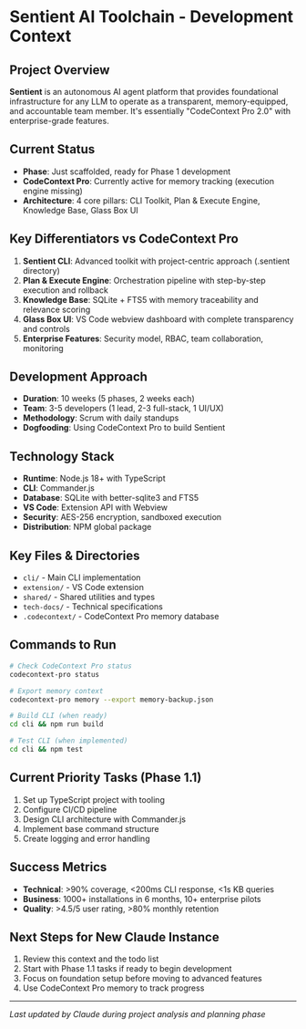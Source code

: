 # Sentient AI Toolchain - Development Context

## Project Overview
**Sentient** is an autonomous AI agent platform that provides foundational infrastructure for any LLM to operate as a transparent, memory-equipped, and accountable team member. It's essentially "CodeContext Pro 2.0" with enterprise-grade features.

## Current Status
- **Phase**: Just scaffolded, ready for Phase 1 development
- **CodeContext Pro**: Currently active for memory tracking (execution engine missing)
- **Architecture**: 4 core pillars: CLI Toolkit, Plan & Execute Engine, Knowledge Base, Glass Box UI

## Key Differentiators vs CodeContext Pro
1. **Sentient CLI**: Advanced toolkit with project-centric approach (.sentient directory)
2. **Plan & Execute Engine**: Orchestration pipeline with step-by-step execution and rollback
3. **Knowledge Base**: SQLite + FTS5 with memory traceability and relevance scoring
4. **Glass Box UI**: VS Code webview dashboard with complete transparency and controls
5. **Enterprise Features**: Security model, RBAC, team collaboration, monitoring

## Development Approach
- **Duration**: 10 weeks (5 phases, 2 weeks each)
- **Team**: 3-5 developers (1 lead, 2-3 full-stack, 1 UI/UX)
- **Methodology**: Scrum with daily standups
- **Dogfooding**: Using CodeContext Pro to build Sentient

## Technology Stack
- **Runtime**: Node.js 18+ with TypeScript
- **CLI**: Commander.js
- **Database**: SQLite with better-sqlite3 and FTS5
- **VS Code**: Extension API with Webview
- **Security**: AES-256 encryption, sandboxed execution
- **Distribution**: NPM global package

## Key Files & Directories
- `cli/` - Main CLI implementation
- `extension/` - VS Code extension
- `shared/` - Shared utilities and types
- `tech-docs/` - Technical specifications
- `.codecontext/` - CodeContext Pro memory database

## Commands to Run
```bash
# Check CodeContext Pro status
codecontext-pro status

# Export memory context
codecontext-pro memory --export memory-backup.json

# Build CLI (when ready)
cd cli && npm run build

# Test CLI (when implemented)
cd cli && npm test
```

## Current Priority Tasks (Phase 1.1)
1. Set up TypeScript project with tooling
2. Configure CI/CD pipeline
3. Design CLI architecture with Commander.js
4. Implement base command structure
5. Create logging and error handling

## Success Metrics
- **Technical**: >90% coverage, <200ms CLI response, <1s KB queries
- **Business**: 1000+ installations in 6 months, 10+ enterprise pilots
- **Quality**: >4.5/5 user rating, >80% monthly retention

## Next Steps for New Claude Instance
1. Review this context and the todo list
2. Start with Phase 1.1 tasks if ready to begin development
3. Focus on foundation setup before moving to advanced features
4. Use CodeContext Pro memory to track progress

---
*Last updated by Claude during project analysis and planning phase*